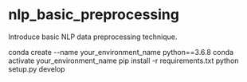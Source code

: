 # nlp_basic_preprocessing
Introduce basic NLP data preprocessing technique.



conda create --name your_environment_name python==3.6.8
conda activate your_environment_name
pip install -r requirements.txt
python setup.py develop

